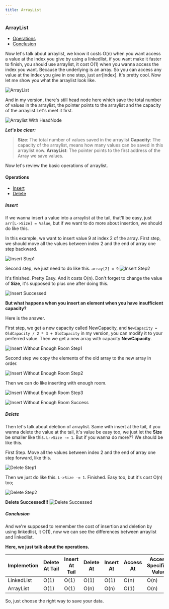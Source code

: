 ```yaml
---
title: ArrayList
---
```

### ArrayList

- [Operations](#arraylist_operations)
- [Conclusion](#arraylist_conclusion)

Now let's talk about arraylist, we know it costs O(n) when you want access a value at the index you give by using a linkedlist, if you want make it faster to finish, you should use arraylist, it cost O(1) when you wanna access the index you want. Because the underlying is an array. So you can access any value at the index you give in one step, just arr[index]. It's pretty cool. Now let me show you what the arraylist look like.

![ArrayList](https://github.com/sherlockblaze/sherlockblaze.github.io/tree/master/images/data_structures/arraylist/arraylist.png)

And in my version, there's still head node here which save the total number of values in the arraylist, the pointer points to the arraylist and the capacity of the arraylist.Let's meet it first.

![Arraylist With HeadNode](https://github.com/sherlockblaze/sherlockblaze.github.io/tree/master/images/data_structures/arraylist/arraylist_with_head_node.png)

***Let's be clear:***

> **Size**: The total number of values saved in the arraylist
> **Capacity**: The capacity of the arraylist, means how many values can be saved in this arraylist now.
> **ArrayList**: The pointer points to the first address of the Array we save values.

Now let's review the basic operations of arraylist.

<h4 id="arraylist_operations">Operations</h4>

- [Insert](#arraylist_insert)
- [Delete](#arraylist_delete)

<h5 id="arraylist_insert">Insert</h5>

If we wanna insert a value into a arraylist at the tail, that'll be easy, just ```arr[L->Size] = Value```, but if we want to do more about insertion, we should do like this.

In this example, we want to insert value 9 at index 2 of the array.
First step, we should move all the values between index 2 and the end of array one step backward.

![Insert Step1](https://github.com/sherlockblaze/sherlockblaze.github.io/tree/master/images/data_structures/arraylist/insert_step1.png)

Second step, we just need to do like this. ```array[2] = 9```
![Insert Step2](https://github.com/sherlockblaze/sherlockblaze.github.io/tree/master/images/data_structures/arraylist/insert_step2.png)

It's finished. Pretty Easy. And it costs O(n). Don't forget to change the value of **Size**, it's supposed to plus one after doing this.

![Insert Successed](https://github.com/sherlockblaze/sherlockblaze.github.io/tree/master/images/data_structures/arraylist/insert_successed.png)

**But what happens when you insert an element when you have insufficient capacity?**

Here is the answer.

First step, we get a new capacity called NewCapacity, and ```NewCapacity = OldCapacity / 2 * 3 + OldCapacity``` in my version, you can modify it to your perferred value. Then we get a new array with capacity **NewCapacity**.

![Insert Without Enough Room Step1](https://github.com/sherlockblaze/sherlockblaze.github.io/tree/master/images/data_structures/arraylist/insert_without_enough_room_step1.png)

Second step we copy the elements of the old array to the new array in order.

![Insert Without Enough Room Step2](https://github.com/sherlockblaze/sherlockblaze.github.io/tree/master/images/data_structures/arraylist/insert_without_enough_room_step2.png)

Then we can do like inserting with enough room.

![Insert Without Enough Room Step3](https://github.com/sherlockblaze/sherlockblaze.github.io/tree/master/images/data_structures/arraylist/insert_without_enough_room_step3.png)

![Insert Without Enough Room Success](https://github.com/sherlockblaze/sherlockblaze.github.io/tree/master/images/data_structures/arraylist/insert_without_enough_room_successed.png)

<h5 id="arraylist_delete">Delete</h5>

Then let's talk about deletion of arraylist. Same with insert at the tail, if you wanna delete the value at the tail, it's value be easy too, we just let the **Size** be smaller like this. ```L->Size -= 1```. But if you wanna do more?? We should be like this.

First Step. Move all the values between index 2 and the end of array one step forward, like this.

![Delete Step1](https://github.com/sherlockblaze/sherlockblaze.github.io/tree/master/images/data_structures/arraylist/delete_step1.png)

Then we just do like this. ```L->Size -= 1```. Finished. Easy too, but it's cost O(n) too;

![Delete Step2](https://github.com/sherlockblaze/sherlockblaze.github.io/tree/master/images/data_structures/arraylist/delete_step2.png)

**Delete Successed!!!**
![Delete Successed](https://github.com/sherlockblaze/sherlockblaze.github.io/tree/master/images/data_structures/arraylist/delete_successed.png)

<h5 id="arraylist_conclusion">Conclusion</h5>

And we're supposed to remember the cost of insertion and deletion by using linkedlist, it O(1), now we can see the differences between arraylist and linkedlist.

**Here, we just talk about the operations.**

| Implemetion | Delete At Tail | Insert At Tail | Delete At | Insert At | Access At | Access Specified Value |
| --- | --- | --- | --- | --- | --- | --- |
| LinkedList | O(1) | O(1) | O(1) | O(1) | O(n) | O(n) |
| ArrayList | O(1) | O(1) | O(n) | O(n) | O(1) | O(n) |

So, just choose the right way to save your data.